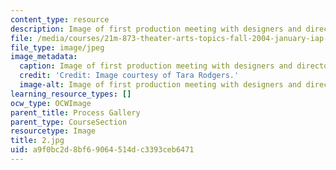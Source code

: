 ```yaml
---
content_type: resource
description: Image of first production meeting with designers and director.
file: /media/courses/21m-873-theater-arts-topics-fall-2004-january-iap-2005/a9f0bc2d8bf69064514dc3393ceb6471_2.jpg
file_type: image/jpeg
image_metadata:
  caption: Image of first production meeting with designers and director.
  credit: 'Credit: Image courtesy of Tara Rodgers.'
  image-alt: Image of first production meeting with designers and director.
learning_resource_types: []
ocw_type: OCWImage
parent_title: Process Gallery
parent_type: CourseSection
resourcetype: Image
title: 2.jpg
uid: a9f0bc2d-8bf6-9064-514d-c3393ceb6471
---
```

